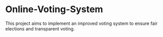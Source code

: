 # Online-Voting-System
This project aims to implement an improved voting system to ensure fair elections and transparent voting.
